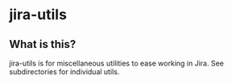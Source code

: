 # jira-utils

## What is this?

jira-utils is for miscellaneous utilities to ease working in Jira.  See subdirectories for individual utils.
